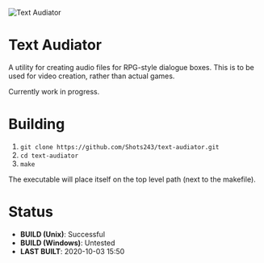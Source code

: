 ![Text Audiator](https://github.com/Shots243/text-audiator/raw/master/audiator-banner.png)
# Text Audiator

A utility for creating audio files for RPG-style dialogue boxes. This is to be used for video creation, rather than actual games.

Currently work in progress.

# Building

1. `git clone https://github.com/Shots243/text-audiator.git`
2. `cd text-audiator`
3. `make`

The executable will place itself on the top level path (next to the makefile).

# Status

* **BUILD (Unix)**: Successful
* **BUILD (Windows)**: Untested
* **LAST BUILT**: 2020-10-03 15:50
